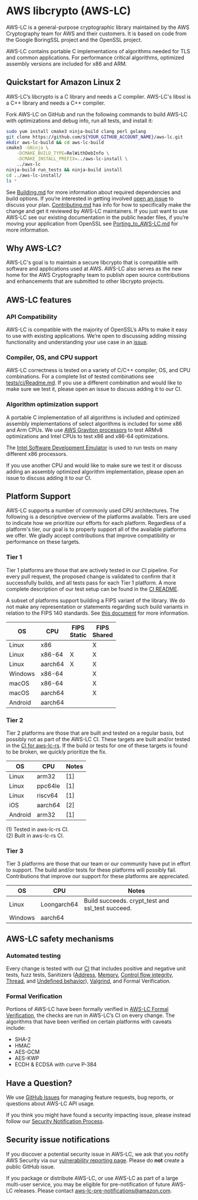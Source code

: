 # AWS libcrypto (AWS-LC)

AWS-LC is a general-purpose cryptographic library maintained by the AWS Cryptography
team for AWS and their customers. It іs based on code from the Google BoringSSL project
and the OpenSSL project.

AWS-LC contains portable C implementations of algorithms needed for TLS and common
applications. For performance critical algorithms, optimized assembly versions are
included for x86 and ARM.

## Quickstart for Amazon Linux 2

AWS-LC’s libcrypto is a C library and needs a C compiler. AWS-LC's libssl is a
C++ library and needs a C++ compiler.

Fork AWS-LC on GitHub and run the following commands to build AWS-LC with optimizations
and debug info, run all tests, and install it:
```bash
sudo yum install cmake3 ninja-build clang perl golang
git clone https://github.com/${YOUR_GITHUB_ACCOUNT_NAME}/aws-lc.git
mkdir aws-lc-build && cd aws-lc-build
cmake3 -GNinja \
    -DCMAKE_BUILD_TYPE=RelWithDebInfo \
    -DCMAKE_INSTALL_PREFIX=../aws-lc-install \
    ../aws-lc
ninja-build run_tests && ninja-build install
cd ../aws-lc-install/
ls *
```
See [Building.md](https://github.com/aws/aws-lc/blob/main/BUILDING.md) for more
information about required dependencies and build options. If you’re interested in
getting involved [open an issue](https://github.com/aws/aws-lc/issues/new/choose) to discuss your plan.
[Contributing.md](https://github.com/aws/aws-lc/blob/main/CONTRIBUTING.md) has
info for how to specifically make the change and get it reviewed by AWS-LC maintainers.
If you just want to use AWS-LC see our existing documentation in the public header
files, if you’re moving your application from OpenSSL see
[Porting_to_AWS-LC.md](https://github.com/aws/aws-lc/blob/main/PORTING_TO_AWSLC.md)
for more information.

## Why AWS-LC?

AWS-LC's goal is to maintain a secure libcrypto that is compatible with software and
applications used at AWS. AWS-LC also serves as the new home for the AWS Cryptography
team to publish open source contributions and enhancements that are submitted to
other libcrypto projects.

## AWS-LC features

### API Compatibility

AWS-LC is compatible with the majority of OpenSSL’s APIs to make it easy to use with
existing applications. We’re open to discussing adding missing functionality and
understanding your use case in an [issue](https://github.com/aws/aws-lc/issues/new/choose).

### Compiler, OS, and CPU support

AWS-LC correctness is tested on a variety of C/C++ compiler, OS, and CPU
combinations. For a complete list of tested combinations see
[tests/ci/Readme.md](https://github.com/aws/aws-lc/blob/main/tests/ci/README.md).
If you use a different combination and would like to make sure we test it,
please open an issue to discuss adding it to our CI.

### Algorithm optimization support

A portable C implementation of all algorithms is included and optimized assembly
implementations of select algorithms is included for some x86 and Arm CPUs. We
use [AWS Graviton processors](https://aws.amazon.com/ec2/graviton/) to test
ARMv8 optimizations and Intel CPUs to test x86 and x86-64 optimizations.

The [Intel Software Development Emulator](https://software.intel.com/content/www/us/en/develop/articles/intel-software-development-emulator.html)
is used to run tests on many different x86 processors.

If you use another CPU and would like to make sure we test it or discuss adding
an assembly optimized algorithm implementation, please open an issue to discuss
adding it to our CI.

## Platform Support

AWS-LC supports a number of commonly used CPU architectures. The following is a descriptive
overview of the platforms available. Tiers are used to indicate how we prioritize our efforts
for each platform. Regardless of a platform's tier, our goal is to properly support all of the
available platforms we offer. We gladly accept contributions that improve compatibility or
performance on these targets.

### Tier 1

Tier 1 platforms are those that are actively tested in our CI pipeline.
For every pull request, the proposed change is validated to confirm that it successfully builds,
and all tests pass for each Tier 1 platform. A more complete description
of our test setup can be found in the
[CI README](https://github.com/aws/aws-lc/blob/main/tests/ci/README.md#test-locations).

A subset of platforms support building a FIPS variant of the library.
We do not make any representation or statements regarding such build variants in relation to the
FIPS 140 standards.
See [this document](./crypto/fipsmodule/FIPS.md) for more information.

| OS      | CPU     | FIPS<br/>Static | FIPS<br/>Shared |
|---------|---------|-----------------|-----------------|
| Linux   | x86     |                 | X               |
| Linux   | x86-64  | X               | X               |
| Linux   | aarch64 | X               | X               |
| Windows | x86-64  |                 | X               |
| macOS   | x86-64  |                 | X               |
| macOS   | aarch64 |                 | X               |
| Android | aarch64 |                 |                 |

### Tier 2

Tier 2 platforms are those that are built and tested on a regular basis, but
possibly not as part of the AWS-LC CI. These targets are built
and/or tested in the
[CI for aws-lc-rs](https://github.com/aws/aws-lc-rs/blob/main/.github/workflows/ci.yml).
If the build or tests for one of these targets is found to
be broken, we quickly prioritize the fix.

| OS      | CPU     | Notes |
|---------|---------|-------|
| Linux   | arm32   | [1]   |
| Linux   | ppc64le | [1]   |
| Linux   | riscv64 | [1]   |
| iOS     | aarch64 | [2]   |
| Android | arm32   | [1]   |

(1) Tested in aws-lc-rs CI.<br>
(2) Built in aws-lc-rs CI.

### Tier 3

Tier 3 platforms are those that our team or our community have put in effort to support.
The build and/or tests for these platforms will possibly fail. Contributions
that improve our support for these platforms are appreciated.

| OS      | CPU         | Notes                                                     |
|---------|-------------|-----------------------------------------------------------|
| Linux   | Loongarch64 | Build succeeds. crypt_test and ssl_test succeed.          |
| Windows | aarch64     |                                                           |

## AWS-LC safety mechanisms

### Automated testing

Every change is tested with our
[CI](https://github.com/aws/aws-lc/blob/main/tests/ci/README.md) that includes
positive and negative unit tests, fuzz tests, Sanitizers
([Address](https://clang.llvm.org/docs/AddressSanitizer.html),
[Memory](https://clang.llvm.org/docs/MemorySanitizer.html),
[Control flow integrity](https://clang.llvm.org/docs/ControlFlowIntegrity.html),
[Thread](https://clang.llvm.org/docs/ThreadSanitizer.html), and
[Undefined behavior](https://clang.llvm.org/docs/UndefinedBehaviorSanitizer.html)),
[Valgrind](https://valgrind.org/), and Formal Verification.

### Formal Verification

Portions of AWS-LC have been formally verified in
[AWS-LC Formal Verification](https://github.com/awslabs/aws-lc-verification),
the checks are run in AWS-LC’s CI on every change. The algorithms that have been
verified on certain platforms with caveats include:
* SHA-2
* HMAC
* AES-GCM
* AES-KWP
* ECDH & ECDSA with curve P-384

## Have a Question?

We use [GitHub Issues](https://github.com/aws/aws-lc/issues) for managing feature requests,
bug reports, or questions about AWS-LC API usage.

If you think you might have found a security impacting issue, please instead
follow our [Security Notification Process](#security-issue-notifications).

## Security issue notifications

If you discover a potential security issue in AWS-LC, we ask that you notify AWS
Security via our
[vulnerability reporting page](https://aws.amazon.com/security/vulnerability-reporting/).
Please do **not** create a public GitHub issue.

If you package or distribute AWS-LC, or use AWS-LC as part of a large multi-user service, you may be eligible for pre-notification of future AWS-LC releases. Please contact aws-lc-pre-notifications@amazon.com.
